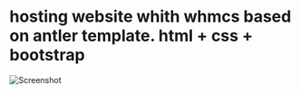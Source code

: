 # hosting website whith whmcs based on antler template. html + css + bootstrap

![Screenshot](screenshot.png)

